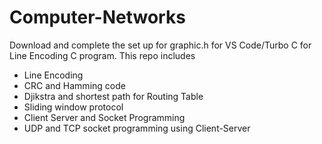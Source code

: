 # Computer-Networks
Download and complete the set up for graphic.h for VS Code/Turbo C for Line Encoding C program.
This repo includes
* Line Encoding
* CRC and Hamming code
* Djikstra and shortest path for Routing Table
* Sliding window protocol
* Client Server and Socket Programming
* UDP and TCP socket programming using Client-Server
